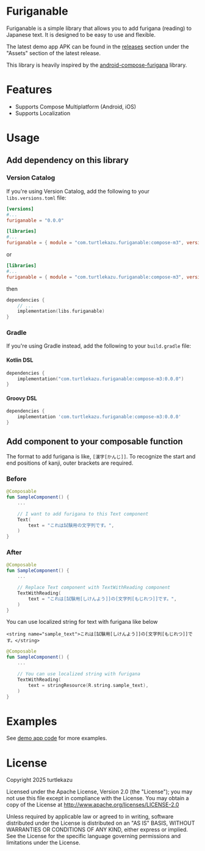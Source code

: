 # Furiganable

Furiganable is a simple library that allows you to add furigana (reading) to Japanese text. It is designed to be easy to use and flexible.

The latest demo app APK can be found in the [releases](https://github.com/turtlekazu/Furiganable/releases) section under the "Assets" section of the latest release.

This library is heavily inspired by the [android-compose-furigana](https://github.com/mainrs/android-compose-furigana/) library.

# Features

- Supports Compose Multiplatform (Android, iOS)
- Supports Localization

# Usage

## Add dependency on this library

### Version Catalog

If you're using Version Catalog, add the following to your `libs.versions.toml` file:

```toml
[versions]
#...
furiganable = "0.0.0"

[libraries]
#...
furiganable = { module = "com.turtlekazu.furiganable:compose-m3", version.ref = "furiganable" }
```

or

```toml
[libraries]
#...
furiganable = { module = "com.turtlekazu.furiganable:compose-m3", version = "0.0.0" }
```

then

```kotlin
dependencies {
    // ...
    implementation(libs.furiganable)
}
```

### Gradle

If you're using Gradle instead, add the following to your `build.gradle` file:

#### Kotlin DSL

```kotlin
dependencies {
    implementation("com.turtlekazu.furiganable:compose-m3:0.0.0")
}
```

#### Groovy DSL

```groovy
dependencies {
    implementation 'com.turtlekazu.furiganable:compose-m3:0.0.0'
}
```

## Add component to your composable function

The format to add furigana is like, `[漢字[かんじ]]`.
To recognize the start and end positions of kanji, outer brackets are required.

### Before
```kotlin
@Composable
fun SampleComponent() {
    ...

    // I want to add furigana to this Text component
    Text(
        text = "これは試験用の文字列です。",
    )
}
```

### After

```kotlin
@Composable
fun SampleComponent() {
    ...

    // Replace Text component with TextWithReading component
    TextWithReading(
        text = "これは[試験用[しけんよう]]の[文字列[もじれつ]]です。",
    )
}
```

You can use localized string for text with furigana like below

```strings.xml(ja)
<string name="sample_text">これは[試験用[しけんよう]]の[文字列[もじれつ]]です。</string>
```

```kotlin
@Composable
fun SampleComponent() {
    ...

    // You can use localized string with furigana
    TextWithReading(
        text = stringResource(R.string.sample_text),
    )
}
```

# Examples

See [demo app code](demoApp/composeApp/src/commonMain/kotlin/com/turtlekazu/furiganable/demo) for more examples.

# License

Copyright 2025 turtlekazu

Licensed under the Apache License, Version 2.0 (the "License");
you may not use this file except in compliance with the License.
You may obtain a copy of the License at http://www.apache.org/licenses/LICENSE-2.0

Unless required by applicable law or agreed to in writing, software
distributed under the License is distributed on an "AS IS" BASIS,
WITHOUT WARRANTIES OR CONDITIONS OF ANY KIND, either express or implied.
See the License for the specific language governing permissions and
limitations under the License.
